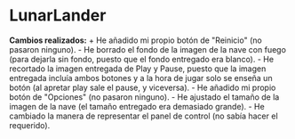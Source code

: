 # LunarLander

**Cambios realizados:**
    + He añadido mi propio botón de "Reinicio" (no pasaron ninguno).
    - He borrado el fondo de la imagen de la nave con fuego (para dejarla sin fondo, puesto que el fondo entregado era blanco).
    - He recortado la imagen entregada de Play y Pause, puesto que la imagen entregada incluía ambos botones y a la hora de 
    jugar solo se enseña un botón (al apretar play sale el pause, y viceversa).
    - He añadido mi propio botón de "Opciones" (no pasaron ninguno).
    - He ajustado el tamaño de la imagen de la nave (el tamaño entregado era demasiado grande).
    - He cambiado la manera de representar el panel de control (no sabía hacer el requerido).
